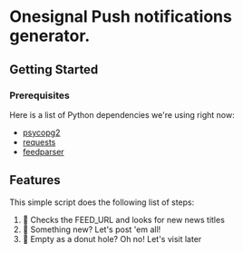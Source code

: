 

# Onesignal Push notifications generator.

## Getting Started
### Prerequisites
Here is a list of Python dependencies we're using right now:

* [psycopg2](https://pypi.python.org/pypi/psycopg2)
* [requests](http://docs.python-requests.org/en/master/)
* [feedparser](https://pypi.python.org/pypi/feedparser)


## Features
This simple script does the following list of steps:

1. :see_no_evil: Checks the FEED_URL and looks for new news titles
2. :hear_no_evil: Something new? Let's post 'em all!
3. :speak_no_evil: Empty as a donut hole? Oh no! Let's visit later